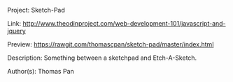 Project: Sketch-Pad

Link: http://www.theodinproject.com/web-development-101/javascript-and-jquery

Preview: https://rawgit.com/thomascpan/sketch-pad/master/index.html

Description: Something between a sketchpad and Etch-A-Sketch.

Author(s): Thomas Pan

